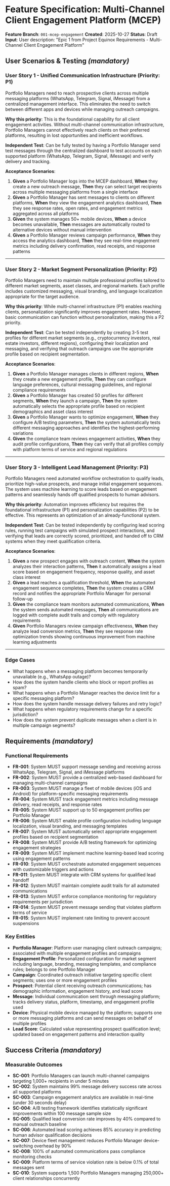 # Feature Specification: Multi-Channel Client Engagement Platform (MCEP)

**Feature Branch**: `001-mcep-engagement`
**Created**: 2025-10-27
**Status**: Draft
**Input**: User description: "Epic 1 from Project Equinox Requirements - Multi-Channel Client Engagement Platform"

## User Scenarios & Testing *(mandatory)*

### User Story 1 - Unified Communication Infrastructure (Priority: P1)

Portfolio Managers need to reach prospective clients across multiple messaging platforms (WhatsApp, Telegram, Signal, iMessage) from a centralized management interface. This eliminates the need to switch between different apps and devices while managing outreach campaigns.

**Why this priority**: This is the foundational capability for all client engagement activities. Without multi-channel communication infrastructure, Portfolio Managers cannot effectively reach clients on their preferred platforms, resulting in lost opportunities and inefficient workflows.

**Independent Test**: Can be fully tested by having a Portfolio Manager send test messages through the centralized dashboard to test accounts on each supported platform (WhatsApp, Telegram, Signal, iMessage) and verify delivery and tracking.

**Acceptance Scenarios**:

1. **Given** a Portfolio Manager logs into the MCEP dashboard, **When** they create a new outreach message, **Then** they can select target recipients across multiple messaging platforms from a single interface
2. **Given** a Portfolio Manager has sent messages to clients on different platforms, **When** they view the engagement analytics dashboard, **Then** they see response rates, open rates, and engagement metrics aggregated across all platforms
3. **Given** the system manages 50+ mobile devices, **When** a device becomes unavailable, **Then** messages are automatically routed to alternative devices without manual intervention
4. **Given** a Portfolio Manager reviews campaign performance, **When** they access the analytics dashboard, **Then** they see real-time engagement metrics including delivery confirmation, read receipts, and response patterns

---

### User Story 2 - Market Segment Personalization (Priority: P2)

Portfolio Managers need to maintain multiple professional profiles tailored to different market segments, asset classes, and regional markets. Each profile includes customized messaging, visual branding, and language localization appropriate for the target audience.

**Why this priority**: While multi-channel infrastructure (P1) enables reaching clients, personalization significantly improves engagement rates. However, basic communication can function without personalization, making this a P2 priority.

**Independent Test**: Can be tested independently by creating 3-5 test profiles for different market segments (e.g., cryptocurrency investors, real estate investors, different regions), configuring their localization and messaging, and verifying that outreach campaigns use the appropriate profile based on recipient segmentation.

**Acceptance Scenarios**:

1. **Given** a Portfolio Manager manages clients in different regions, **When** they create a new engagement profile, **Then** they can configure language preferences, cultural messaging guidelines, and regional compliance requirements
2. **Given** a Portfolio Manager has created 50 profiles for different segments, **When** they launch a campaign, **Then** the system automatically selects the appropriate profile based on recipient demographics and asset class interest
3. **Given** a Portfolio Manager wants to optimize engagement, **When** they configure A/B testing parameters, **Then** the system automatically tests different messaging approaches and identifies the highest-performing variations
4. **Given** the compliance team reviews engagement activities, **When** they audit profile configurations, **Then** they can verify that all profiles comply with platform terms of service and regional regulations

---

### User Story 3 - Intelligent Lead Management (Priority: P3)

Portfolio Managers need automated workflow orchestration to qualify leads, prioritize high-value prospects, and manage initial engagement sequences. The system uses machine learning to score leads based on engagement patterns and seamlessly hands off qualified prospects to human advisors.

**Why this priority**: Automation improves efficiency but requires the foundational infrastructure (P1) and personalization capabilities (P2) to be effective. This represents an optimization of an already-functional system.

**Independent Test**: Can be tested independently by configuring lead scoring rules, running test campaigns with simulated prospect interactions, and verifying that leads are correctly scored, prioritized, and handed off to CRM systems when they meet qualification criteria.

**Acceptance Scenarios**:

1. **Given** a new prospect engages with outreach content, **When** the system analyzes their interaction patterns, **Then** it automatically assigns a lead score based on engagement frequency, response quality, and asset class interest
2. **Given** a lead reaches a qualification threshold, **When** the automated engagement sequence completes, **Then** the system creates a CRM record and notifies the appropriate Portfolio Manager for personal follow-up
3. **Given** the compliance team monitors automated communications, **When** the system sends automated messages, **Then** all communications are logged with complete audit trails and comply with regulatory requirements
4. **Given** Portfolio Managers review campaign effectiveness, **When** they analyze lead conversion metrics, **Then** they see response rate optimization trends showing continuous improvement from machine learning adjustments

---

### Edge Cases

- What happens when a messaging platform becomes temporarily unavailable (e.g., WhatsApp outage)?
- How does the system handle clients who block or report profiles as spam?
- What happens when a Portfolio Manager reaches the device limit for a specific messaging platform?
- How does the system handle message delivery failures and retry logic?
- What happens when regulatory requirements change for a specific jurisdiction?
- How does the system prevent duplicate messages when a client is in multiple campaign segments?

## Requirements *(mandatory)*

### Functional Requirements

- **FR-001**: System MUST support message sending and receiving across WhatsApp, Telegram, Signal, and iMessage platforms
- **FR-002**: System MUST provide a centralized web-based dashboard for managing multi-channel campaigns
- **FR-003**: System MUST manage a fleet of mobile devices (iOS and Android) for platform-specific messaging requirements
- **FR-004**: System MUST track engagement metrics including message delivery, read receipts, and response rates
- **FR-005**: System MUST support up to 50 engagement profiles per Portfolio Manager
- **FR-006**: System MUST enable profile configuration including language localization, visual branding, and messaging templates
- **FR-007**: System MUST automatically select appropriate engagement profiles based on recipient segmentation
- **FR-008**: System MUST provide A/B testing framework for optimizing engagement strategies
- **FR-009**: System MUST implement machine learning-based lead scoring using engagement patterns
- **FR-010**: System MUST orchestrate automated engagement sequences with customizable triggers and actions
- **FR-011**: System MUST integrate with CRM systems for qualified lead handoff
- **FR-012**: System MUST maintain complete audit trails for all automated communications
- **FR-013**: System MUST enforce compliance monitoring for regulatory requirements per jurisdiction
- **FR-014**: System MUST prevent message sending that violates platform terms of service
- **FR-015**: System MUST implement rate limiting to prevent account suspensions

### Key Entities

- **Portfolio Manager**: Platform user managing client outreach campaigns; associated with multiple engagement profiles and campaigns
- **Engagement Profile**: Personalized configuration for market segment including language, branding, messaging templates, and compliance rules; belongs to one Portfolio Manager
- **Campaign**: Coordinated outreach initiative targeting specific client segments; uses one or more engagement profiles
- **Prospect**: Potential client receiving outreach communications; has demographic information, engagement history, and lead score
- **Message**: Individual communication sent through messaging platform; tracks delivery status, platform, timestamp, and engagement profile used
- **Device**: Physical mobile device managed by the platform; supports one or more messaging platforms and can send messages on behalf of multiple profiles
- **Lead Score**: Calculated value representing prospect qualification level; updated based on engagement patterns and interaction quality

## Success Criteria *(mandatory)*

### Measurable Outcomes

- **SC-001**: Portfolio Managers can launch multi-channel campaigns targeting 1,000+ recipients in under 5 minutes
- **SC-002**: System maintains 99% message delivery success rate across all supported platforms
- **SC-003**: Campaign engagement analytics are available in real-time (under 30 seconds delay)
- **SC-004**: A/B testing framework identifies statistically significant improvements within 100 message sample size
- **SC-005**: Qualified lead conversion rate improves by 40% compared to manual outreach baseline
- **SC-006**: Automated lead scoring achieves 85% accuracy in predicting human advisor qualification decisions
- **SC-007**: Device fleet management reduces Portfolio Manager device-switching overhead by 90%
- **SC-008**: 100% of automated communications pass compliance monitoring checks
- **SC-009**: Platform terms of service violation rate is below 0.1% of total messages sent
- **SC-010**: System supports 1,500 Portfolio Managers managing 250,000+ client relationships concurrently
